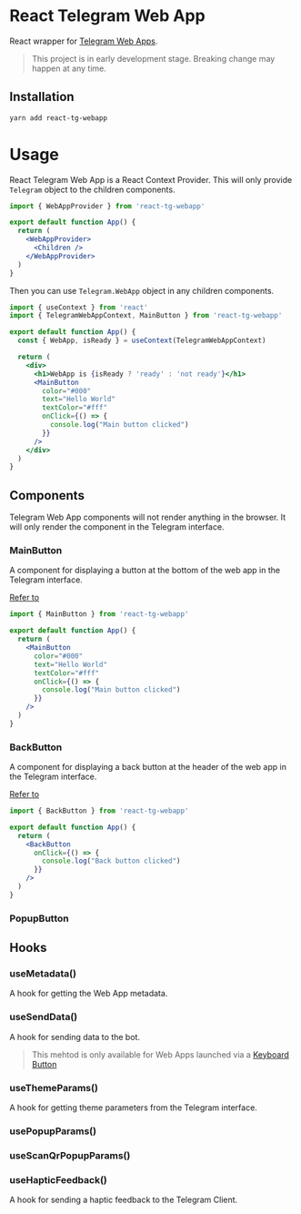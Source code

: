 # React Telegram Web App

React wrapper for [Telegram Web Apps](https://core.telegram.org/bots/webapps).

> This project is in early development stage. Breaking change may happen at any time.


## Installation

```bash
yarn add react-tg-webapp
```


# Usage

React Telegram Web App is a React Context Provider. This will only provide `Telegram` object to the children components.

```jsx
import { WebAppProvider } from 'react-tg-webapp'

export default function App() {
  return (
    <WebAppProvider>
      <Children />
    </WebAppProvider>
  )
}
```

Then you can use `Telegram.WebApp` object in any children components.

```jsx
import { useContext } from 'react'
import { TelegramWebAppContext, MainButton } from 'react-tg-webapp'

export default function App() {
  const { WebApp, isReady } = useContext(TelegramWebAppContext)

  return (
    <div>
      <h1>WebApp is {isReady ? 'ready' : 'not ready'}</h1>
      <MainButton
        color="#000"
        text="Hello World"
        textColor="#fff"
        onClick={() => {
          console.log("Main button clicked")
        }}
      />
    </div>
  )
}
```

## Components

Telegram Web App components will not render anything in the browser. It will only render the component in the Telegram interface.

### MainButton

A component for displaying a button at the bottom of the web app in the Telegram interface.

[Refer to](https://core.telegram.org/bots/webapps#mainbutton)

```jsx
import { MainButton } from 'react-tg-webapp'

export default function App() {
  return (
    <MainButton
      color="#000"
      text="Hello World"
      textColor="#fff"
      onClick={() => {
        console.log("Main button clicked")
      }}
    />
  )
}
```

### BackButton

A component for displaying a back button at the header of the web app in the Telegram interface.

[Refer to](https://core.telegram.org/bots/webapps#backbutton)

```jsx
import { BackButton } from 'react-tg-webapp'

export default function App() {
  return (
    <BackButton
      onClick={() => {
        console.log("Back button clicked")
      }}
    />
  )
}
```

### PopupButton


## Hooks

### useMetadata()

A hook for getting the Web App metadata.

### useSendData()

A hook for sending data to the bot.

> This mehtod is only available for Web Apps launched via a [Keyboard Button](https://core.telegram.org/bots/webapps#keyboard-button-web-apps)

### useThemeParams()

A hook for getting theme parameters from the Telegram interface.

### usePopupParams()


### useScanQrPopupParams()


### useHapticFeedback()

A hook for sending a haptic feedback to the Telegram Client.

